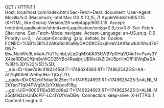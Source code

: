 GET / HTTP/1.1   
Host: locallhost.com/index.html Sec-Fetch-Dest: document  User-Agent: Mozilla/5.0 (Macintosh; Intel Mac OS X 10_15_7) AppleWebKit/605.1.15 (KHTML, like Gecko) Version/26 web4app/605.1.15  Accept: text/html,application/xhtml+xml,application/xml;q=0.9,*/*;q=0.8  Sec-Fetch-Site: none  Sec-Fetch-Mode: navigate  Accept-Language: en-US,en;q=0.9  Priority: u=0, i  Accept-Encoding: gzip, deflate, br  Cookie: FCNEC=%5B%5B%22AKsRol95aMyGAODKCEzxj6HeV3A91alwb3rWw47bFDNZ-BwJNuhWu9Lb4aAJYu1TsjnbLslLqDqMX4jK0SbWBYp0HqVD4nTnvPavy3YX4xeRBDsCfQm9yWCD25YBo4RaslprjUB6leIJkZIQrU5prHnOfFI6WqDeSA%3D%3D%22%5D%5D; __eoi=ID=6ae7d9c41824456f:T=1749624693:RT=1749625425:S=AA-AfjYqN0h6LWe9q0Ha-TjCqTZO; __gads=ID=052cb15dae3c25ec:T=1749624693:RT=1749625425:S=ALNI_MZkYan7Tq04PWgSh2cYXklpcoFlBg; __gpi=UID=0000110a385c88a2:T=1749624693:RT=1749625425:S=ALNI_Ma5qMN3zvUnDcPiF-LC4lYOfVwDBw  Connection: keep-alive  X-HTTPS: 1  Content-Length: 0  
